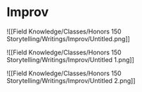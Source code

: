 # Improv

![[Field Knowledge/Classes/Honors 150 Storytelling/Writings/Improv/Untitled.png]]

![[Field Knowledge/Classes/Honors 150 Storytelling/Writings/Improv/Untitled 1.png]]

![[Field Knowledge/Classes/Honors 150 Storytelling/Writings/Improv/Untitled 2.png]]